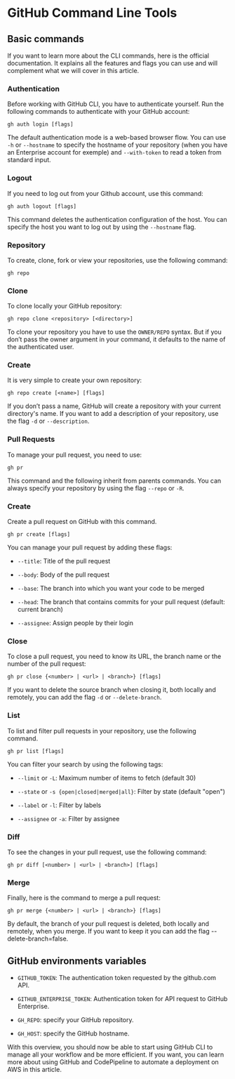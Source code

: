 # GitHub Command Line Tools

## Basic commands
If you want to learn more about the CLI commands, here is the official documentation. It explains all the features and flags you can use and will complement what we will cover in this article.


### Authentication
Before working with GitHub CLI, you have to authenticate yourself. Run the following commands to authenticate with your GitHub account:

`gh auth login [flags]`

The default authentication mode is a web-based browser flow. You can use `-h` or `--hostname` to specify the hostname of your repository (when you have an Enterprise account for exemple) and `--with-token` to read a token from standard input.


### Logout
If you need to log out from your Github account, use this command:

`gh auth logout [flags]`

This command deletes the authentication configuration of the host. You can specify the host you want to log out by using the `--hostname` flag.


### Repository
To create, clone, fork or view your repositories, use the following command:

`gh repo`


### Clone
To clone locally your GitHub repository:

`gh repo clone <repository> [<directory>]`

To clone your repository you have to use the `OWNER/REPO` syntax. But if you don’t pass the owner argument in your command, it defaults to the name of the authenticated user.


### Create
It is very simple to create your own repository:

`gh repo create [<name>] [flags]`

If you don’t pass a name, GitHub will create a repository with your current directory's name. If you want to add a description of your repository, use the flag `-d` or `--description`.


### Pull Requests
To manage your pull request, you need to use:

`gh pr`

This command and the following inherit from parents commands. You can always specify your repository by using the flag `--repo` or `-R`.


### Create
Create a pull request on GitHub with this command.

`gh pr create [flags]`

 You can manage your pull request by adding these flags:

* `--title`: Title of the pull request

* `--body`: Body of the pull request

* `--base`: The branch into which you want your code to be merged

* `--head`: The branch that contains commits for your pull request (default: current branch)

* `--assignee`: Assign people by their login


### Close
To close a pull request, you need to know its URL, the branch name or the number of the pull request:

`gh pr close {<number> | <url> | <branch>} [flags]`

If you want to delete the source branch when closing it, both locally and remotely, you can add the flag `-d` or `--delete-branch`.


### List
To list and filter pull requests in your repository, use the following command.

`gh pr list [flags]`

You can filter your search by using the following tags:

* `--limit` or `-L`: Maximum number of items to fetch (default 30)

* `--state` or `-s {open|closed|merged|all}`: Filter by state (default "open")

* `--label` or `-l`: Filter by labels

* `--assignee` or `-a`: Filter by assignee


### Diff
To see the changes in your pull request, use the following command:

`gh pr diff [<number> | <url> | <branch>] [flags]`


### Merge
Finally, here is the command to merge a pull request:

`gh pr merge {<number> | <url> | <branch>} [flags]`

By default, the branch of your pull request is deleted, both locally and remotely, when you merge. If you want to keep it you can add the flag --delete-branch=false.

## GitHub environments variables
* `GITHUB_TOKEN`: The authentication token requested by the github.com API.

* `GITHUB_ENTERPRISE_TOKEN`: Authentication token for API request to GitHub Enterprise.

* `GH_REPO`: specify your GitHub repository.

* `GH_HOST`: specify the GitHub hostname.


With this overview, you should now be able to start using GitHub CLI to manage all your workflow and be more efficient. If you want, you can learn more about using GitHub and CodePipeline to automate a deployment on AWS in this article.
